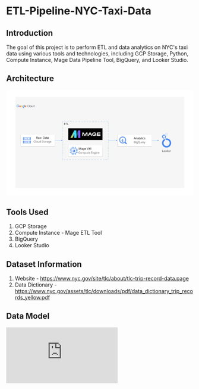 # ETL-Pipeline-NYC-Taxi-Data
## Introduction
The goal of this project is to perform ETL and data analytics on NYC's taxi data using various tools and technologies, including GCP Storage, Python, Compute Instance, Mage Data Pipeline Tool, BigQuery, and Looker Studio.

## Architecture 
![Architecture](https://github.com/hendriangkasa/ETL-Pipeline-NYC-Taxi-Data/blob/main/Architecture.jpg)

## Tools Used
1. GCP Storage
2. Compute Instance - Mage ETL Tool
3. BigQuery
4. Looker Studio

## Dataset Information
1. Website - https://www.nyc.gov/site/tlc/about/tlc-trip-record-data.page
2. Data Dictionary - https://www.nyc.gov/assets/tlc/downloads/pdf/data_dictionary_trip_records_yellow.pdf

## Data Model
![Data Model](https://github.com/hendriangkasa/ETL-Pipeline-NYC-Taxi-Data/blob/main/Data%20Model.pdf)
